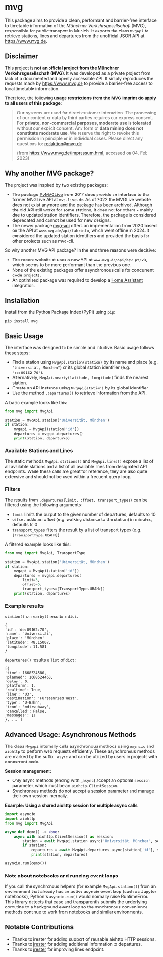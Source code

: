# mvg

This package aims to provide a clean, performant and barrier-free interface to timetable information of the *Münchner Verkehrsgesellschaft* (MVG), responsible for public transport in Munich. It exports the class `MvgApi` to retrieve stations, lines and departures from the unofficial JSON API at https://www.mvg.de.

## Disclaimer

This project is **not an official project from the Münchner Verkehrsgesellschaft (MVG)**. It was developed as a private project from lack of a documented and openly accessible API. It simply reproduces the requests made by https://www.mvg.de to provide a barrier-free access to local timetable information.

Therefore, the following **usage restrictions from the MVG Imprint do apply to all users of this package**:

> Our systems are used for direct customer interaction. The processing of our content or data by third parties requires our express consent. For **private, non-commercial purposes, moderate use is tolerated** without our explicit consent. Any form of **data mining does not constitute moderate use**. We reserve the right to revoke this permission in principle or in individual cases. Please direct any questions to: redaktion@mvg.de
> 
> (from https://www.mvg.de/impressum.html, accessed on 04. Feb 2023)

## Why another MVG package?

The project was inspired by two existing packages:
- The package [PyMVGLive](https://pypi.org/project/PyMVGLive) from 2017 does provide an interface to the former MVGLive API at `mvg-live.de`. As of 2022 the MVGLive website does not exist anymore and the package has been archived. Although the old API still works for some stations, it does not for others - mainly due to updated station identifiers. Therefore, the package is considered deprecated and cannot be used for new designs.
- The newer package [mvg-api](https://pypi.org/project/mvg-api) offers an implementation from 2020 based on the API at `www.mvg.de/api/fahrinfo`, which went offline in 2024. It considered the updated station identifiers and provided the basis for other projects such as [mvg-cli](https://pypi.org/project/mvg-cli).

So why another MVG API package? In the end three reasons were decisive:
- The recent website at uses a new API at `www.mvg.de/api/bgw-pt/v3`, which seems to be more performant than the previous one.
- None of the existing packages offer asynchronous calls for concurrent code projects.
- An optimized package was required to develop a [Home Assistant](https://www.home-assistant.io) integration.

## Installation

Install from the Python Package Index (PyPI) using `pip`:
```
pip install mvg
```

## Basic Usage

The interface was designed to be simple and intuitive. Basic usage follows these steps:
- Find a station using `MvgApi.station(station)` by its name and place (e.g. `"Universität, München"`) or its global station identifier (e.g. `"de:09162:70"`).
- Alternatively, `MvgApi.nearby(latitude, longitude)` finds the nearest station.
- Create an API instance using `MvgApi(station)` by its global identifier.
- Use the method `.departures()` to retrieve information from the API.

A basic example looks like this:

```python
from mvg import MvgApi

station = MvgApi.station('Universität, München')
if station:
    mvgapi = MvgApi(station['id'])
    departures = mvgapi.departures()
    print(station, departures)
```

### Available Stations and Lines

The static methods `MvgApi.stations()` and `MvgApi.lines()` expose a list of all available stations and a list of all available lines from designated API endpoints. While these calls are great for reference, they are also quite extensive and should not be used within a frequent query loop.

### Filters

The results from `.departures(limit, offset, transport_types)` can be filtered using the following arguments:

- `limit` limits the output to the given number of departures, defaults to 10
- `offset` adds an offset (e.g. walking distance to the station) in minutes, defaults to 0
- `transport_types` filters the result by a list of transport types (e.g. `[TransportType.UBAHN]`)

A filtered example looks like this:

```python
from mvg import MvgApi, TransportType

station = MvgApi.station('Universität, München')
if station:
    mvgapi = MvgApi(station['id'])
    departures = mvgapi.departures(
        limit=3,
        offset=5,
        transport_types=[TransportType.UBAHN])
    print(station, departures)
```

### Example results

`station()` or `nearby()` results a `dict`:
```
{ 
'id': 'de:09162:70', 
'name': 'Universität', 
'place': 'München'
'latitude': 48.15007, 
'longitude': 11.581
}
```
`departures()` results a `list` of `dict`:
```
[{
'time': 1668524580,
'planned': 1668524460,
'delay': 0,
'platform': 1,
'realtime': True,
'line': 'U3',
'destination': 'Fürstenried West',
'type': 'U-Bahn',
'icon': 'mdi:subway',
'cancelled': False,
'messages': []
}, ... ]
```

## Advanced Usage: Asynchronous Methods

The class `MvgApi` internally calls asynchronous methods using `asyncio` and `aiohttp` to perform web requests efficiently. These asynchronous methods are marked by the suffix `_async` and can be utilized by users in projects with concurrent code.

**Session management:**

- Only async methods (ending with `_async`) accept an optional `session` parameter, which must be an `aiohttp.ClientSession`.
- Synchronous methods do not accept a session parameter and manage their own session internally.

**Example: Using a shared aiohttp session for multiple async calls**

```python
import asyncio
import aiohttp
from mvg import MvgApi

async def demo() -> None:
    async with aiohttp.ClientSession() as session:
        station = await MvgApi.station_async('Universität, München', session=session)
        if station:
            departures = await MvgApi.departures_async(station['id'], session=session)
            print(station, departures)

asyncio.run(demo())
```

### Note about notebooks and running event loops

If you call the synchronous helpers (for example `MvgApi.station()`) from an
environment that already has an active asyncio event loop (such as Jupyter
notebooks), Python's `asyncio.run()` would normally raise RuntimeError. This
library detects that case and transparently submits the underlying coroutine
to a background event loop so the synchronous convenience methods continue to
work from notebooks and similar environments.

## Notable Contributions

- Thanks to [jrester](https://github.com/jrester) for adding support of reusable aiohttp HTTP sessions.
- Thanks to [jrester](https://github.com/jrester) for adding additional information to departures.
- Thanks to [jrester](https://github.com/jrester) for improving lines endpoint.
